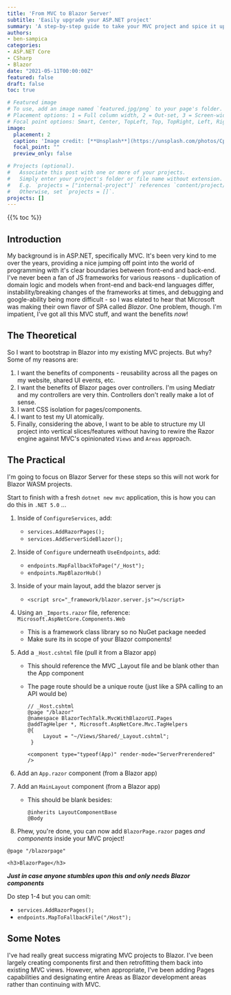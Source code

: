 ```yaml
---
title: 'From MVC to Blazor Server'
subtitle: 'Easily upgrade your ASP.NET project'
summary: 'A step-by-step guide to take your MVC project and spice it up with Blazor components - or even Blazor pages!'
authors:
- ben-sampica
categories:
- ASP.NET Core
- CSharp
- Blazor
date: "2021-05-11T00:00:00Z"
featured: false
draft: false
toc: true

# Featured image
# To use, add an image named `featured.jpg/png` to your page's folder.
# Placement options: 1 = Full column width, 2 = Out-set, 3 = Screen-width
# Focal point options: Smart, Center, TopLeft, Top, TopRight, Left, Right, BottomLeft, Bottom, BottomRight
image:
  placement: 2
  caption: 'Image credit: [**Unsplash**](https://unsplash.com/photos/CpkOjOcXdUY)'
  focal_point: ""
  preview_only: false

# Projects (optional).
#   Associate this post with one or more of your projects.
#   Simply enter your project's folder or file name without extension.
#   E.g. `projects = ["internal-project"]` references `content/project/deep-learning/index.md`.
#   Otherwise, set `projects = []`.
projects: []
---
```


{{% toc %}}

## Introduction

My background is in ASP.NET, specifically MVC. It's been very kind to me over the years, providing a nice jumping off point into the world of programming with it's clear boundaries between front-end and back-end. I've never been a fan of JS frameworks for various reasons - duplication of domain logic and models when front-end and back-end languages differ, instability/breaking changes of the frameworks at times, and debugging and google-ability being more difficult - so I was elated to hear that Microsoft was making their own flavor of SPA called _Blazor_. One problem, though. I'm impatient, I've got all this MVC stuff, and want the benefits _now_!

## The Theoretical

So I want to bootstrap in Blazor into my existing MVC projects. But why? Some of my reasons are:

1. I want the benefits of components - reusability across all the pages on my website, shared UI events, etc.
2. I want the benefits of Blazor pages over controllers. I'm using Mediatr and my controllers are very thin. Controllers don't really make a lot of sense.
3. I want CSS isolation for pages/components.
4. I want to test my UI atomically.
5. Finally, considering the above, I want to be able to structure my UI project into vertical slices/features without having to rewire the Razor engine against MVC's opinionated `Views` and `Areas` approach.

## The Practical

I'm going to focus on Blazor Server for these steps so this will not work for Blazor WASM projects.

Start to finish with a fresh `dotnet new mvc` application, this is how you can do this in `.NET 5.0` ...

 1. Inside of `ConfigureServices`, add:
     - `services.AddRazorPages();`
     - `services.AddServerSideBlazor();`
 2. Inside of `Configure` underneath `UseEndpoints`, add:
     - `endpoints.MapFallbackToPage("/_Host");`
     - `endpoints.MapBlazorHub()`
 3.   Inside of your main layout, add the blazor server js 
      - `<script src="_framework/blazor.server.js"></script>`
 4. Using an `_Imports.razor` file, reference: `Microsoft.AspNetCore.Components.Web` 
      - This is a framework class library so no NuGet package needed
      - Make sure its in scope of your Blazor components!
 5. Add a `_Host.cshtml` file (pull it from a Blazor app)
    - This should reference the MVC _Layout file and be blank other than the App component
    - The page route should be a unique route (just like a SPA calling to an API would be)

      ```
      // _Host.cshtml
      @page "/blazor" 
      @namespace BlazorTechTalk.MvcWithBlazorUI.Pages
      @addTagHelper *, Microsoft.AspNetCore.Mvc.TagHelpers
      @{
           Layout = "~/Views/Shared/_Layout.cshtml";
       }

      <component type="typeof(App)" render-mode="ServerPrerendered" />
      ```

6. Add an `App.razor` component (from a Blazor app)
7. Add an `MainLayout` component (from a Blazor app)
    - This should be blank besides:
       ```
       @inherits LayoutComponentBase
       @Body
       ```
8. Phew, you're done, you can now add `BlazorPage.razor` pages *and components* inside your MVC project!
```
@page "/blazorpage"

<h3>BlazorPage</h3>
```

***Just in case anyone stumbles upon this and only needs Blazor components***

Do step 1-4 but you can omit:
- `services.AddRazorPages();`
- `endpoints.MapToFallbackFile("/Host");`


## Some Notes

I've had really great success migrating MVC projects to Blazor. I've been largely creating components first and then retrofitting them back into existing MVC views. However,
when appropriate, I've been adding Pages capabilities and designating entire Areas as Blazor development areas rather than continuing with MVC.